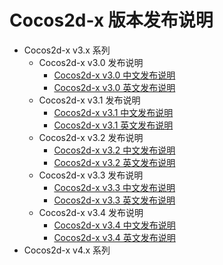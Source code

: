 Cocos2d-x 版本发布说明
=========================

* Cocos2d-x v3.x 系列
	* Cocos2d-x v3.0 发布说明
		* [Cocos2d-x v3.0 中文发布说明](cocos2d-x_v3.0_release_notes.md)
		* [Cocos2d-x v3.0 英文发布说明](cocos2d-x_v3.0_release_notes_en.md)
	* Cocos2d-x v3.1 发布说明
		* [Cocos2d-x v3.1 中文发布说明](cocos2d-x_v3.1_release_notes.md)
		* [Cocos2d-x v3.1 英文发布说明](cocos2d-x_v3.1_release_notes_en.md)
	* Cocos2d-x v3.2 发布说明
		* [Cocos2d-x v3.2 中文发布说明](cocos2d-x_v3.2_release_notes.md)
		* [Cocos2d-x v3.2 英文发布说明](cocos2d-x_v3.2_release_notes_en.md)
	* Cocos2d-x v3.3 发布说明
		* [Cocos2d-x v3.3 中文发布说明](cocos2d-x_v3.3_release_notes.md)
		* [Cocos2d-x v3.3 英文发布说明](cocos2d-x_v3.3_release_notes_en.md)
	* Cocos2d-x v3.4 发布说明
		* [Cocos2d-x v3.4 中文发布说明](#)
		* [Cocos2d-x v3.4 英文发布说明](#)
* Cocos2d-x v4.x 系列